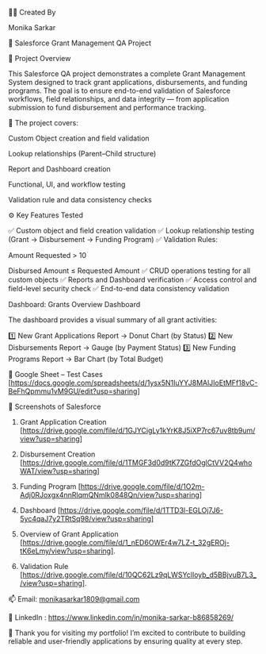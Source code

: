👩‍💻 Created By

Monika Sarkar

🧩 Salesforce Grant Management QA Project

📘 Project Overview

This Salesforce QA project demonstrates a complete Grant Management System designed to track grant applications, disbursements, and funding programs.
The goal is to ensure end-to-end validation of Salesforce workflows, field relationships, and data integrity — from application submission to fund disbursement and performance tracking.

 📌 The project covers:

Custom Object creation and field validation

Lookup relationships (Parent–Child structure)

Report and Dashboard creation

Functional, UI, and workflow testing

Validation rule and data consistency checks

⚙️ Key Features Tested

✅ Custom object and field creation validation
✅ Lookup relationship testing (Grant → Disbursement → Funding Program)
✅ Validation Rules:

Amount Requested > 10

Disbursed Amount ≤ Requested Amount
✅ CRUD operations testing for all custom objects
✅ Reports and Dashboard verification
✅ Access control and field-level security check
✅ End-to-end data consistency validation


Dashboard: Grants Overview Dashboard

The dashboard provides a visual summary of all grant activities:

1️⃣ New Grant Applications Report → Donut Chart (by Status)
2️⃣ New Disbursements Report → Gauge (by Payment Status)
3️⃣ New Funding Programs Report → Bar Chart (by Total Budget)

📑 Google Sheet – Test Cases [https://docs.google.com/spreadsheets/d/1ysx5N1IuYYJ8MAlJIoEtMFf18vC-BeFhQpmmu1vM9GU/edit?usp=sharing]

📌 Screenshots of Salesforce 

1. Grant Application Creation [https://drive.google.com/file/d/1GJYCigLy1kYrK8J5iXP7rc67uv8tb9um/view?usp=sharing]

2. Disbursement Creation [https://drive.google.com/file/d/1TMGF3d0d9tK7ZGfdOglCtVV2Q4whoWAT/view?usp=sharing]

3. Funding Program [https://drive.google.com/file/d/1O2m-Adj0RJoxgx4nnRlqmQNmlk0848Qn/view?usp=sharing]

4. Dashboard [https://drive.google.com/file/d/1TTD3l-EGLOj7J6-5yc4qaJ7y2TRtSq98/view?usp=sharing]

5. Overview of Grant Application [https://drive.google.com/file/d/1_nED6OWEr4w7LZ-t_32gEROj-tK6eLmy/view?usp=sharing].

6. Validation Rule [https://drive.google.com/file/d/10QC62Lz9qLWSYclIoyb_d5BBjvuB7L3_/view?usp=sharing].

📫 Email: monikasarkar1809@gmail.com

💼 LinkedIn : https://www.linkedin.com/in/monika-sarkar-b86858269/

🙏 Thank you for visiting my portfolio!
I’m excited to contribute to building reliable and user-friendly applications by ensuring quality at every step.

